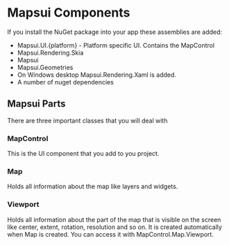 # Mapsui Components

If you install the NuGet package into your app these assemblies are added:

- Mapsui.UI.{platform} - Platform specific UI. Contains the MapControl
- Mapsui.Rendering.Skia
- Mapsui
- Mapsui.Geometries
- On Windows desktop Mapsui.Rendering.Xaml is added.
- A number of nuget dependencies

## Mapsui Parts

There are three important classes that you will deal with

### MapControl

This is the UI component that you add to you project. 

### Map 

Holds all information about the map like layers and widgets.

### Viewport

Holds all information about the part of the map that is visible on the screen like center, extent, rotation, resolution and so on. It is created automatically when Map is created. You can access it with MapControl.Map.Viewport.
